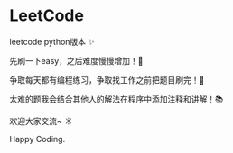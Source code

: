 # LeetCode
leetcode python版本 :sparkles:

先刷一下easy，之后难度慢慢增加！:watermelon:

争取每天都有编程练习，争取找工作之前把题目刷完！:muscle:

太难的题我会结合其他人的解法在程序中添加注释和讲解！:books:

欢迎大家交流~ :sunny:

Happy Coding.
